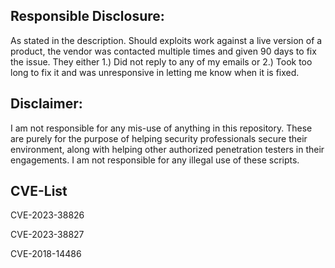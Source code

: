 ## Responsible Disclosure:

As stated in the description. Should exploits work against a live version of a product, the vendor was contacted multiple times and given 90 days to fix the issue. They either 1.) Did not reply to any of my emails or 2.) Took too long to fix it and was unresponsive in letting me know when it is fixed.

## Disclaimer:

I am not responsible for any mis-use of anything in this repository. These are purely for the purpose of helping security professionals secure their environment, along with helping other authorized penetration testers in their engagements. I am not responsible for any illegal use of these scripts.

## CVE-List

CVE-2023-38826

CVE-2023-38827

CVE-2018-14486
